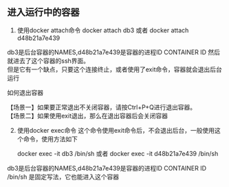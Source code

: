
## 进入运行中的容器

1. 使用docker attach命令
    docker attach db3 或者 docker attach d48b21a7e439
 
db3是后台容器的NAMES,d48b21a7e439是容器的进程ID CONTAINER ID   然后就进去了这个容器的ssh界面。   
但是它有一个缺点，只要这个连接终止，或者使用了exit命令，容器就会退出后台运行

如何退出容器  

【场景一】如果要正常退出不关闭容器，请按Ctrl+P+Q进行退出容器。   
【场景二】如果使用exit退出，那么在退出容器后会关闭容器 
 
 
2. 使用docker exec命令
这个命令使用exit命令后，不会退出后台，一般使用这个命令，使用方法如下

    docker exec -it db3 /bin/sh 或者 docker exec -it d48b21a7e439 /bin/sh
 
db3是后台容器的NAMES,d48b21a7e439是容器的进程ID  CONTAINER ID
 /bin/sh 是固定写法，它也能进入这个容器